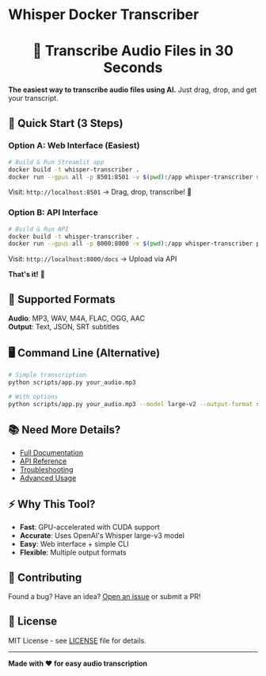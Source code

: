 # Whisper Docker Transcriber

<h1 align="center">🎤 Transcribe Audio Files in 30 Seconds</h1>

**The easiest way to transcribe audio files using AI.** Just drag, drop, and get your transcript.

## 🚀 Quick Start (3 Steps)

### Option A: Web Interface (Easiest)
```bash
# Build & Run Streamlit app
docker build -t whisper-transcriber .
docker run --gpus all -p 8501:8501 -v $(pwd):/app whisper-transcriber streamlit run scripts/web_app.py --server.port=8501 --server.address=0.0.0.0
```
Visit: `http://localhost:8501` → Drag, drop, transcribe! 🎉

### Option B: API Interface
```bash
# Build & Run API
docker build -t whisper-transcriber .
docker run --gpus all -p 8000:8000 -v $(pwd):/app whisper-transcriber python scripts/app.py /app/audio.mp3 --api
```
Visit: `http://localhost:8000/docs` → Upload via API

**That's it!** 🎉

## 📁 Supported Formats
**Audio**: MP3, WAV, M4A, FLAC, OGG, AAC  
**Output**: Text, JSON, SRT subtitles

## 🖥️ Command Line (Alternative)
```bash
# Simple transcription
python scripts/app.py your_audio.mp3

# With options
python scripts/app.py your_audio.mp3 --model large-v2 --output-format srt
```

## 📚 Need More Details?
- [Full Documentation](docs/README.md)
- [API Reference](docs/API.md)
- [Troubleshooting](docs/TROUBLESHOOTING.md)
- [Advanced Usage](docs/ADVANCED.md)

## ⚡ Why This Tool?
- **Fast**: GPU-accelerated with CUDA support
- **Accurate**: Uses OpenAI's Whisper large-v3 model
- **Easy**: Web interface + simple CLI
- **Flexible**: Multiple output formats

## 🤝 Contributing
Found a bug? Have an idea? [Open an issue](https://github.com/yourusername/whisper-docker-transcriber/issues) or submit a PR!

## 📄 License
MIT License - see [LICENSE](LICENSE) file for details.

---
**Made with ❤️ for easy audio transcription**